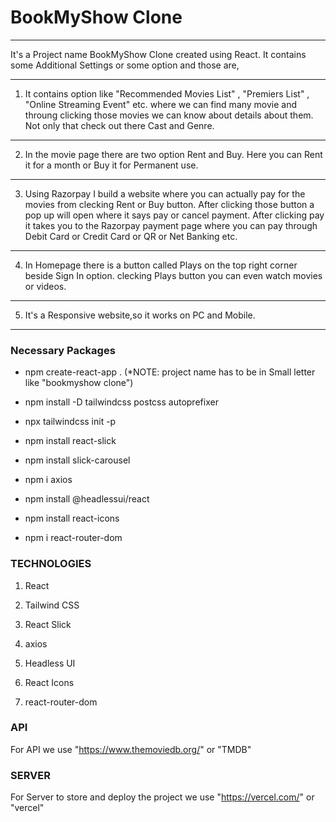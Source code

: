 # BookMyShow Clone

---

It's a Project name BookMyShow Clone created using React. It contains some Additional Settings or some option and those are,

---

1. It contains option like "Recommended Movies List" , "Premiers List" , "Online Streaming Event" etc. where we can find many movie and throung clicking those movies we can know about details about them. Not only that check out there Cast and Genre.

---

2. In the movie page there are two option Rent and Buy. Here you can Rent it for a month or Buy it for Permanent use.

---

3. Using Razorpay I build a website where you can actually pay for the movies from clecking Rent or Buy button. After clicking those button a pop up will open where it says pay or cancel payment. After clicking pay it takes you to the Razorpay payment page where you can pay through Debit Card or Credit Card or QR or Net Banking etc.

---

4. In Homepage there is a button called Plays on the top right corner beside Sign In option. clecking Plays button you can even watch movies or videos.

---

5. It's a Responsive website,so it works on PC and Mobile.

---

### Necessary Packages

- npm create-react-app .
  (\*NOTE: project name has to be in Small letter like "bookmyshow clone")

- npm install -D tailwindcss postcss autoprefixer

- npx tailwindcss init -p

- npm install react-slick

- npm install slick-carousel

- npm i axios

- npm install @headlessui/react

- npm install react-icons

- npm i react-router-dom

### TECHNOLOGIES

1. React

2. Tailwind CSS

3. React Slick

4. axios

5. Headless UI

6. React Icons

7. react-router-dom

### API

For API we use "https://www.themoviedb.org/" or "TMDB"

### SERVER

For Server to store and deploy the project we use "https://vercel.com/" or "vercel"
